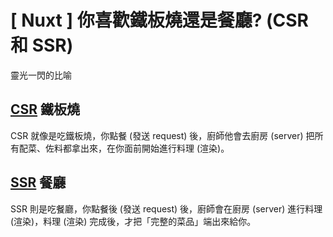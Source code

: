 # \[ Nuxt ] 你喜歡鐵板燒還是餐廳? (CSR 和 SSR)
靈光一閃的比喻

## [CSR](./nuxt_csr.md) 鐵板燒
CSR 就像是吃鐵板燒，你點餐 (發送 request) 後，廚師他會去廚房 (server) 把所有配菜、佐料都拿出來，在你面前開始進行料理 (渲染)。



## [SSR](./nuxt_ssr.md) 餐廳
SSR 則是吃餐廳，你點餐後 (發送 request) 後，廚師會在廚房 (server) 進行料理 (渲染)，料理 (渲染) 完成後，才把「完整的菜品」端出來給你。

<!-- #### 參考資料
<a href='https://www.shubo.io/rendering-patterns/' target='_blank'>[教學] SSR 與 CSR 深度解析：從渲染方式到效能優化</a> -->